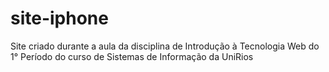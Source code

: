 # site-iphone
Site criado durante a aula da disciplina de Introdução à Tecnologia Web do 1° Período do curso de Sistemas de Informação da UniRios
